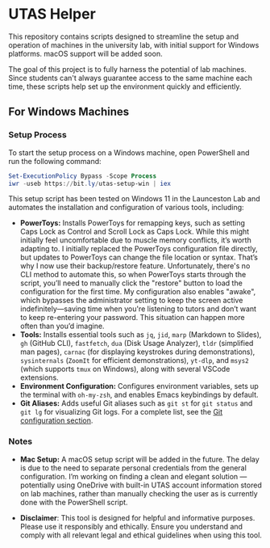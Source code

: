 # UTAS Helper

This repository contains scripts designed to streamline the setup and operation of machines in the university lab, with initial support for Windows platforms. macOS support will be added soon.

The goal of this project is to fully harness the potential of lab machines. Since students can't always guarantee access to the same machine each time, these scripts help set up the environment quickly and efficiently.

## For Windows Machines

### Setup Process

To start the setup process on a Windows machine, open PowerShell and run the following command:

```powershell
Set-ExecutionPolicy Bypass -Scope Process
iwr -useb https://bit.ly/utas-setup-win | iex
```

This setup script has been tested on Windows 11 in the Launceston Lab and automates the installation and configuration of various tools, including:

- **PowerToys:** Installs PowerToys for remapping keys, such as setting Caps Lock as Control and Scroll Lock as Caps Lock. While this might initially feel uncomfortable due to muscle memory conflicts, it’s worth adapting to. I initially replaced the PowerToys configuration file directly, but updates to PowerToys can change the file location or syntax. That’s why I now use their backup/restore feature. Unfortunately, there's no CLI method to automate this, so when PowerToys starts through the script, you’ll need to manually click the "restore" button to load the configuration for the first time. My configuration also enables "awake", which bypasses the administrator setting to keep the screen active indefinitely—saving time when you're listening to tutors and don’t want to keep re-entering your password. This situation can happen more often than you’d imagine.
- **Tools:** Installs essential tools such as `jq`, `jid`, `marp` (Markdown to Slides), `gh` (GitHub CLI), `fastfetch`, `dua` (Disk Usage Analyzer), `tldr` (simplified man pages), `carnac` (for displaying keystrokes during demonstrations), `sysinternals` (`ZoomIt` for efficient demonstrations), `yt-dlp`, and `msys2` (which supports `tmux` on Windows), along with several VSCode extensions.
- **Environment Configuration:** Configures environment variables, sets up the terminal with `oh-my-zsh`, and enables Emacs keybindings by default.
- **Git Aliases:** Adds useful Git aliases such as `git st` for `git status` and `git lg` for visualizing Git logs. For a complete list, see the [Git configuration section](https://github.com/Guy-Chan/utas-helper/blob/main/win-setup.ps1#L89).

### Notes

- **Mac Setup:** A macOS setup script will be added in the future. The delay is due to the need to separate personal credentials from the general configuration. I’m working on finding a clean and elegant solution — potentially using OneDrive with built-in UTAS account information stored on lab machines, rather than manually checking the user as is currently done with the PowerShell script.

- **Disclaimer**: This tool is designed for helpful and informative purposes. Please use it responsibly and ethically. Ensure you understand and comply with all relevant legal and ethical guidelines when using this tool.
